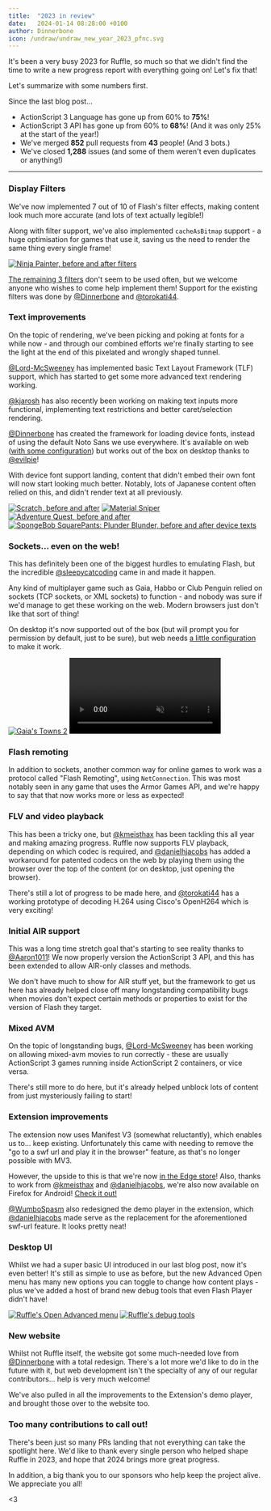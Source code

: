 ```yaml
---
title:  "2023 in review"
date:   2024-01-14 08:28:00 +0100
author: Dinnerbone
icon: /undraw/undraw_new_year_2023_pfnc.svg
---
```

It's been a very busy 2023 for Ruffle, so much so that we didn't find the time to write a new progress report with everything going on! Let's fix that!

Let's summarize with some numbers first.

Since the last blog post...
- ActionScript 3 Language has gone up from 60% to **75%**!
- ActionScript 3 API has gone up from 60% to **68%**! (And it was only 25% at the start of the year!)
- We've merged **852** pull requests from **43** people! (And 3 bots.)
- We've closed **1,288** issues (and some of them weren't even duplicates or anything!)

---

### Display Filters
We've now implemented 7 out of 10 of Flash's filter effects, making content look much more accurate (and lots of text actually legible!)

Along with filter support, we've also implemented `cacheAsBitmap` support - a huge optimisation for games that use it, saving us the need to render the same thing every single frame!

<a href="/2024-01-14-2023-in-review/ninja-painter.png" target="_blank"><img src="/2024-01-14-2023-in-review/ninja-painter.png" title="Ninja Painter, before and after filters" alt="Ninja Painter, before and after filters" style="max-height: 500px"></a>

[The remaining 3 filters](https://github.com/ruffle-rs/ruffle/issues/15) don't seem to be used often, but we welcome anyone who wishes to come help implement them! Support for the existing filters was done by [@Dinnerbone](https://github.com/Dinnerbone) and [@torokati44](https://github.com/torokati44).

### Text improvements
On the topic of rendering, we've been picking and poking at fonts for a while now - and through our combined efforts we're finally starting to see the light at the end of this pixelated and wrongly shaped tunnel.

[@Lord-McSweeney](https://github.com/Lord-McSweeney) has implemented basic Text Layout Framework (TLF) support, which has started to get some more advanced text rendering working.

[@kjarosh](https://github.com/kjarosh) has also recently been working on making text inputs more functional, implementing text restrictions and better caret/selection rendering.

[@Dinnerbone](https://github.com/Dinnerbone) has created the framework for loading device fonts, instead of using the default Noto Sans we use everywhere. It's available on web ([with some configuration](https://github.com/ruffle-rs/ruffle/wiki/Frequently-Asked-Questions-For-Users#how-do-i-change-the-fonts-used-by-flash-on-my-website)) but works out of the box on desktop thanks to [@evilpie](https://github.com/evilpie)!

With device font support landing, content that didn't embed their own font will now start looking much better. Notably, lots of Japanese content often relied on this, and didn't render text at all previously.

<a href="/2024-01-14-2023-in-review/scratch.png" target="_blank"><img src="/2024-01-14-2023-in-review/scratch.png" title="Scratch, before and after" alt="Scratch, before and after" style="max-height: 300px"></a>
<a href="/2024-01-14-2023-in-review/material_sniper.png" target="_blank"><img src="/2024-01-14-2023-in-review/material_sniper.png" title="Material Sniper" alt="Material Sniper" style="max-height: 300px"></a>
<a href="/2024-01-14-2023-in-review/aq.png" target="_blank"><img src="/2024-01-14-2023-in-review/aq.png" title="Adventure Quest, before and after" alt="Adventure Quest, before and after" style="max-height: 300px"></a>
<a href="/2024-01-14-2023-in-review/spongebob.png" target="_blank"><img src="/2024-01-14-2023-in-review/spongebob.png" title="SpongeBob SquarePants: Plunder Blunder, before and after" alt="SpongeBob SquarePants: Plunder Blunder, before and after device texts" style="max-height: 300px"></a>

### Sockets... even on the web!
This has definitely been one of the biggest hurdles to emulating Flash, but the incredible [@sleepycatcoding](https://github.com/sleepycatcoding) came in and made it happen.

Any kind of multiplayer game such as Gaia, Habbo or Club Penguin relied on sockets (TCP sockets, or XML sockets) to function - and nobody was sure if we'd manage to get these working on the web. Modern browsers just don't like that sort of thing!

On desktop it's now supported out of the box (but will prompt you for permission by default, just to be sure), but web needs [a little configuration](https://github.com/ruffle-rs/ruffle/wiki/Frequently-Asked-Questions-For-Users#how-can-i-connect-to-a-tcpsocket-or-xmlsocket-from-the-web) to make it work.

<a href="/2024-01-14-2023-in-review/gaia.png" target="_blank"><img src="/2024-01-14-2023-in-review/gaia.png" title="Gaia's Towns 2" alt="Gaia's Towns 2" style="max-height: 20rem"></a>
<video muted autoplay controls>
    <source src="/2024-01-14-2023-in-review/transformice.mp4" type="video/mp4">
</video>

### Flash remoting
In addition to sockets, another common way for online games to work was a protocol called "Flash Remoting", using `NetConnection`.
This was most notably seen in any game that uses the Armor Games API, and we're happy to say that that now works more or less as expected!

### FLV and video playback
This has been a tricky one, but [@kmeisthax](https://github.com/kmeisthax) has been tackling this all year and making amazing progress. Ruffle now supports FLV playback, depending on which codec is required, and [@danielhjacobs](https://github.com/danielhjacobs) has added a workaround for patented codecs on the web by playing them using the browser over the top of the content (or on desktop, just opening the browser).

There's still a lot of progress to be made here, and [@torokati44](https://github.com/torokati44) has a working prototype of decoding H.264 using Cisco's OpenH264 which is very exciting!

### Initial AIR support
This was a long time stretch goal that's starting to see reality thanks to [@Aaron1011](https://github.com/Aaron1011)! We now properly version the ActionScript 3 API, and this has been extended to allow AIR-only classes and methods.

We don't have much to show for AIR stuff yet, but the framework to get us here has already helped close off many longstanding compatibility bugs when movies don't expect certain methods or properties to exist for the version of Flash they target.

### Mixed AVM
On the topic of longstanding bugs, [@Lord-McSweeney](https://github.com/Lord-McSweeney) has been working on allowing mixed-avm movies to run correctly - these are usually ActionScript 3 games running inside ActionScript 2 containers, or vice versa.

There's still more to do here, but it's already helped unblock lots of content from just mysteriously failing to start!

### Extension improvements
The extension now uses Manifest V3 (somewhat reluctantly), which enables us to... keep existing. Unfortunately this came with needing to remove the "go to a swf url and play it in the browser" feature, as that's no longer possible with MV3.

However, the upside to this is that we're now [in the Edge store](https://microsoftedge.microsoft.com/addons/detail/ruffle/pipjjbgofgieknlpefmcckdmgaaegban)! Also, thanks to work from [@kmeisthax](https://github.com/kmeisthax) and [@danielhjacobs](https://github.com/danielhjacobs), we're also now available on Firefox for Android! [Check it out!](https://addons.mozilla.org/android/addon/ruffle_rs)

[@WumboSpasm](https://github.com/WumboSpasm) also redesigned the demo player in the extension, which [@danielhjacobs](https://github.com/danielhjacobs) made serve as the replacement for the aforementioned swf-url feature. It looks pretty neat!

### Desktop UI
Whilst we had a super basic UI introduced in our last blog post, now it's even better! It's still as simple to use as before, but the new Advanced Open menu has many new options you can toggle to change how content plays - plus we've added a host of brand new debug tools that even Flash Player didn't have!

<a href="/2024-01-14-2023-in-review/ui-open-advanced.png" target="_blank"><img src="/2024-01-14-2023-in-review/ui-open-advanced.png" title="Ruffle's Open Advanced menu" alt="Ruffle's Open Advanced menu" style="max-height: 300px"></a>
<a href="/2024-01-14-2023-in-review/ui-debug.png" target="_blank"><img src="/2024-01-14-2023-in-review/ui-debug.png" title="Ruffle's debug tools" alt="Ruffle's debug tools" style="max-height: 300px"></a>

### New website
Whilst not Ruffle itself, the website got some much-needed love from [@Dinnerbone](https://github.com/Dinnerbone) with a total redesign. There's a lot more we'd like to do in the future with it, but web development isn't the specialty of any of our regular contributors... help is very much welcome! 

We've also pulled in all the improvements to the Extension's demo player, and brought those over to the website too.

### Too many contributions to call out!
There's been just so many PRs landing that not everything can take the spotlight here. We'd like to thank every single person who helped shape Ruffle in 2023, and hope that 2024 brings more great progress.

In addition, a big thank you to our sponsors who help keep the project alive. We appreciate you all!

<3

